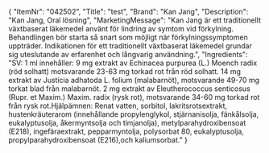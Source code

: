 {
  "ItemNr": "042502",
  "Title": "test",
  "Brand": "Kan Jang",
  "Description": "Kan Jang, Oral lösning",
  "MarketingMessage": "Kan Jang är ett traditionellt växtbaserat läkemedel använt för lindring av symtom vid förkylning. Behandlingen bör starta så snart som möjligt när förkylningssymptomen uppträder. Indikationen för ett traditionellt växtbaserat läkemedel grundar sig uteslutande av erfarenhet och långvarig användning.",
  "Ingredients": "SV: 1 ml innehåller: 9 mg extrakt av Echinacea purpurea (L.) Moench radix (röd solhatt) motsvarande 23-63 mg torkad rot från röd solhatt. 14 mg extrakt av Justicia adhatoda L. folium (malabarnöt), motsvarande 49-70 mg torkat blad från malabarnöt. 2 mg extrakt av Eleutherococcus senticosus (Rupr. et Maxim.) Maxim. radix (rysk rot), motsvarande 34-60 mg torkad rot från rysk rot.Hjälpämnen: Renat vatten, sorbitol, lakritsrotsextrakt, hustenkräuterarom (innehållande propylenglykol, stjärnanisolja, fänkålsolja, eukalyptusolja, åkermyntsolja och timjanolja), metylparahydroxibensoat (E218), ingefäraextrakt, pepparmyntolja, polysorbat 80, eukalyptusolja, propylparahydroxibensoat (E216),och kaliumsorbat."
}